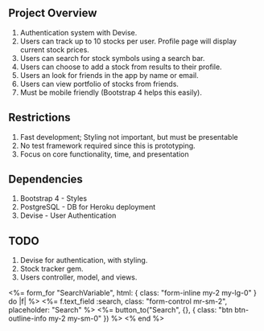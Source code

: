 ## Project Overview
1. Authentication system with Devise.
2. Users can track up to 10 stocks per user. Profile page will display current stock prices.
3. Users can search for stock symbols using a search bar.
4. Users can choose to add a stock from results to their profile.
5. Users an look for friends in the app by name or email.
6. Users can view portfolio of stocks from friends.
7. Must be mobile friendly (Bootstrap 4 helps this easily).

## Restrictions
1. Fast development; Styling not important, but must be presentable
2. No test framework required since this is prototyping.
3. Focus on core functionality, time, and presentation

## Dependencies
1. Bootstrap 4 - Styles
3. PostgreSQL - DB for Heroku deployment
4. Devise - User Authentication

## TODO
1. Devise for authentication, with styling.
2. Stock tracker gem.
3. Users controller, model, and views.


<%= form_for "SearchVariable", html: { class: "form-inline my-2 my-lg-0" } do |f| %>
  <%= f.text_field :search, class: "form-control mr-sm-2", placeholder: "Search" %>
  <%= button_to("Search", {}, { class: "btn btn-outline-info my-2 my-sm-0" }) %>
<% end %>
